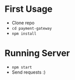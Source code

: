 # First Usage
* Clone repo
* `cd payment-gateway`
* `npm install`

# Running Server
* `npm start`
* Send requests :)

